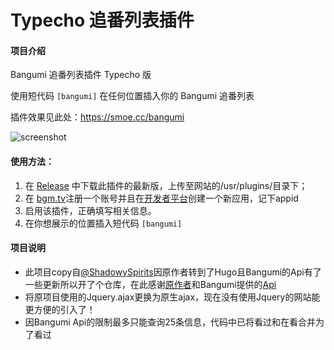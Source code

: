 # Typecho 追番列表插件

#### 项目介绍
Bangumi 追番列表插件 Typecho 版

使用短代码 `[bangumi]` 在任何位置插入你的 Bangumi 追番列表

插件效果见此处：https://smoe.cc/bangumi

![screenshot](https://smoe.cc/usr/uploads/2021/12/2220208987.webp)

#### 使用方法：

  1. 在 [Release](https://github.com/BapiGso/BangumiList/releases) 中下载此插件的最新版，上传至网站的/usr/plugins/目录下；
  2. 在 [bgm.tv](https://bgm.tv/)注册一个账号并且在[开发者平台](https://bgm.tv/dev/app)创建一个新应用，记下appid
  3. 启用该插件，正确填写相关信息。
  4. 在你想展示的位置插入短代码 `[bangumi]`
  
  
#### 项目说明
 - 此项目copy自[@ShadowySpirits](https://github.com/ShadowySpirits/BangumiList)因原作者转到了Hugo且Bangumi的Api有了一些更新所以开了个仓库，在此感谢[原作者](https://github.com/ShadowySpirits)和Bangumi提供的[Api](https://github.com/bangumi/api)
 - 将原项目使用的Jquery.ajax更换为原生ajax，现在没有使用Jquery的网站能更方便的引入了！
 - 因Bangumi Api的限制最多只能查询25条信息，代码中已将看过和在看合并为了看过
